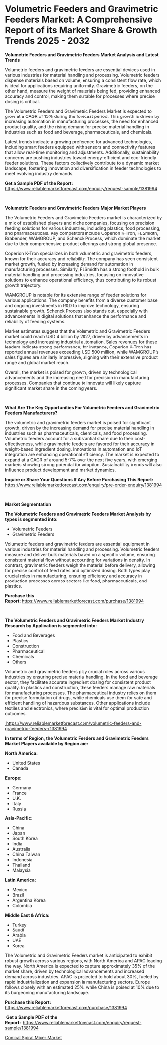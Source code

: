 <p><h1>Volumetric Feeders and Gravimetric Feeders Market: A Comprehensive Report of its Market Share & Growth Trends 2025 - 2032</h1></p><p><strong>Volumetric Feeders and Gravimetric Feeders Market Analysis and Latest Trends</strong></p>
<p><p>Volumetric feeders and gravimetric feeders are essential devices used in various industries for material handling and processing. Volumetric feeders dispense materials based on volume, ensuring a consistent flow rate, which is ideal for applications requiring uniformity. Gravimetric feeders, on the other hand, measure the weight of materials being fed, providing enhanced accuracy and control, making them suitable for processes where precise dosing is critical.</p><p>The Volumetric Feeders and Gravimetric Feeders Market is expected to grow at a CAGR of 13% during the forecast period. This growth is driven by increasing automation in manufacturing processes, the need for enhanced product quality, and the rising demand for precise material handling in industries such as food and beverage, pharmaceuticals, and chemicals. </p><p>Latest trends indicate a growing preference for advanced technologies, including smart feeders equipped with sensors and connectivity features that allow real-time monitoring and adjustments. Additionally, sustainability concerns are pushing industries toward energy-efficient and eco-friendly feeder solutions. These factors collectively contribute to a dynamic market landscape, fostering innovation and diversification in feeder technologies to meet evolving industry demands.</p></p>
<p><strong>Get a Sample PDF of the Report:&nbsp;</strong> <a href="https://www.reliablemarketforecast.com/enquiry/request-sample/1381994?utm_campaign=2792&utm_medium=2&utm_source=Github&utm_content=ia&utm_term=24022025&utm_id=volumetric-feeders-and-gravimetric-feeders">https://www.reliablemarketforecast.com/enquiry/request-sample/1381994</a></p>
<p>&nbsp;</p>
<p><strong>Volumetric Feeders and Gravimetric Feeders Major Market Players</strong></p>
<p><p>The Volumetric Feeders and Gravimetric Feeders market is characterized by a mix of established players and niche companies, focusing on precision feeding solutions for various industries, including plastics, food processing, and pharmaceuticals. Key competitors include Coperion K-Tron, FLSmidth, Brabender, WAMGROUP, and Schenck Process, which dominate the market due to their comprehensive product offerings and strong global presence.</p><p>Coperion K-Tron specializes in both volumetric and gravimetric feeders, known for their accuracy and reliability. The company has seen consistent market growth, fueled by increasing demand for automation in manufacturing processes. Similarly, FLSmidth has a strong foothold in bulk material handling and processing industries, focusing on innovative solutions to enhance operational efficiency, thus contributing to its robust growth trajectory.</p><p>WAMGROUP is notable for its extensive range of feeder solutions for various applications. The company benefits from a diverse customer base and ongoing investments in R&D to improve technology, ensuring sustainable growth. Schenck Process also stands out, especially with advancements in digital solutions that enhance the performance and reliability of feeding systems.</p><p>Market estimates suggest that the Volumetric and Gravimetric Feeders market could reach USD 4 billion by 2027, driven by advancements in technology and increasing industrial automation. Sales revenues for these leaders indicate strong performance; for instance, Coperion K-Tron has reported annual revenues exceeding USD 500 million, while WAMGROUP’s sales figures are similarly impressive, aligning with their extensive product range and global market reach.</p><p>Overall, the market is poised for growth, driven by technological advancements and the increasing need for precision in manufacturing processes. Companies that continue to innovate will likely capture significant market share in the coming years.</p></p>
<p>&nbsp;</p>
<p><strong>What Are The Key Opportunities For Volumetric Feeders and Gravimetric Feeders Manufacturers?</strong></p>
<p><p>The volumetric and gravimetric feeders market is poised for significant growth, driven by the increasing demand for precise material handling in industries such as pharmaceuticals, chemicals, and food processing. Volumetric feeders account for a substantial share due to their cost-effectiveness, while gravimetric feeders are favored for their accuracy in weight-based ingredient dosing. Innovations in automation and IoT integration are enhancing operational efficiency. The market is expected to expand at a CAGR of around 5-7% over the next five years, with emerging markets showing strong potential for adoption. Sustainability trends will also influence product development and market dynamics.</p></p>
<p><strong>Inquire or Share Your Questions If Any Before Purchasing This Report:</strong> <a href="https://www.reliablemarketforecast.com/enquiry/pre-order-enquiry/1381994?utm_campaign=2792&utm_medium=2&utm_source=Github&utm_content=ia&utm_term=24022025&utm_id=volumetric-feeders-and-gravimetric-feeders">https://www.reliablemarketforecast.com/enquiry/pre-order-enquiry/1381994</a></p>
<p>&nbsp;</p>
<p><strong>Market Segmentation</strong></p>
<p><strong>The Volumetric Feeders and Gravimetric Feeders Market Analysis by types is segmented into:</strong></p>
<p><ul><li>Volumetric Feeders</li><li>Gravimetric Feeders</li></ul></p>
<p><p>Volumetric feeders and gravimetric feeders are essential equipment in various industries for material handling and processing. Volumetric feeders measure and deliver bulk materials based on a specific volume, ensuring consistent material flow without accounting for variations in density. In contrast, gravimetric feeders weigh the material before delivery, allowing for precise control of feed rates and optimized dosing. Both types play crucial roles in manufacturing, ensuring efficiency and accuracy in production processes across sectors like food, pharmaceuticals, and plastics.</p></p>
<p><strong>Purchase this Report:&nbsp;</strong><a href="https://www.reliablemarketforecast.com/purchase/1381994?utm_campaign=2792&utm_medium=2&utm_source=Github&utm_content=ia&utm_term=24022025&utm_id=volumetric-feeders-and-gravimetric-feeders">https://www.reliablemarketforecast.com/purchase/1381994</a></p>
<p>&nbsp;</p>
<p><strong>The Volumetric Feeders and Gravimetric Feeders Market Industry Research by Application is segmented into:</strong></p>
<p><ul><li>Food and Beverages</li><li>Plastics</li><li>Construction</li><li>Pharmaceutical</li><li>Chemicals</li><li>Others</li></ul></p>
<p><p>Volumetric and gravimetric feeders play crucial roles across various industries by ensuring precise material handling. In the food and beverage sector, they facilitate accurate ingredient dosing for consistent product quality. In plastics and construction, these feeders manage raw materials for manufacturing processes. The pharmaceutical industry relies on them for precise formulation of drugs, while chemicals use them for safe and efficient handling of hazardous substances. Other applications include textiles and electronics, where precision is vital for optimal production outcomes.</p></p>
<p><a href="https://www.reliablemarketforecast.com/volumetric-feeders-and-gravimetric-feeders-r1381994?utm_campaign=2792&utm_medium=2&utm_source=Github&utm_content=ia&utm_term=24022025&utm_id=volumetric-feeders-and-gravimetric-feeders">&nbsp;https://www.reliablemarketforecast.com/volumetric-feeders-and-gravimetric-feeders-r1381994</a></p>
<p><strong>In terms of Region, the Volumetric Feeders and Gravimetric Feeders Market Players available by Region are:</strong></p>
<p>
    <p> <strong> North America: </strong>
        <ul>
            <li>United States</li>
            <li>Canada</li>
        </ul>
        </p> 
    <p> <strong> Europe: </strong>
        <ul>
            <li>Germany</li>
            <li>France</li>
            <li>U.K.</li>
            <li>Italy</li>
            <li>Russia</li>
        </ul>
        </p> 
    <p> <strong> Asia-Pacific: </strong>
        <ul>
            <li>China</li>
            <li>Japan</li>
            <li>South Korea</li>
            <li>India</li>
            <li>Australia</li>
            <li>China Taiwan</li>
            <li>Indonesia</li>
            <li>Thailand</li>
            <li>Malaysia</li>
        </ul>
        </p> 
    <p> <strong> Latin America: </strong>
        <ul>
            <li>Mexico</li>
            <li>Brazil</li>
            <li>Argentina Korea</li>
            <li>Colombia</li>
        </ul>
        </p> 
    <p> <strong> Middle East & Africa: </strong>
        <ul>
            <li>Turkey</li>
            <li>Saudi</li>
            <li>Arabia</li>
            <li>UAE</li>
            <li>Korea</li>
        </ul>
    </p>
    </p>
<p><p>The Volumetric and Gravimetric Feeders market is anticipated to exhibit robust growth across various regions, with North America and APAC leading the way. North America is expected to capture approximately 35% of the market share, driven by technological advancements and increased demand across industries. APAC is projected to hold about 30%, fueled by rapid industrialization and expansion in manufacturing sectors. Europe follows closely with an estimated 25%, while China is poised at 10% due to its burgeoning manufacturing landscape.</p></p>
<p><strong>Purchase this Report: </strong><a href="https://www.reliablemarketforecast.com/purchase/1381994?utm_campaign=2792&utm_medium=2&utm_source=Github&utm_content=ia&utm_term=24022025&utm_id=volumetric-feeders-and-gravimetric-feeders">https://www.reliablemarketforecast.com/purchase/1381994</a></p>
<p>&nbsp;<strong>Get a Sample PDF of the Report:&nbsp;&nbsp;</strong><a href="https://www.reliablemarketforecast.com/enquiry/request-sample/1381994?utm_campaign=2792&utm_medium=2&utm_source=Github&utm_content=ia&utm_term=24022025&utm_id=volumetric-feeders-and-gravimetric-feeders">https://www.reliablemarketforecast.com/enquiry/request-sample/1381994</a></p>
<p><strong></strong></p>
<p><p><a href="https://github.com/organophelia8282/Market-Research-Report-List-1/blob/main/conical-spiral-mixer-market.md?utm_campaign=2792&utm_medium=2&utm_source=Github&utm_content=ia&utm_term=24022025&utm_id=volumetric-feeders-and-gravimetric-feeders">Conical Spiral Mixer Market</a></p></p>